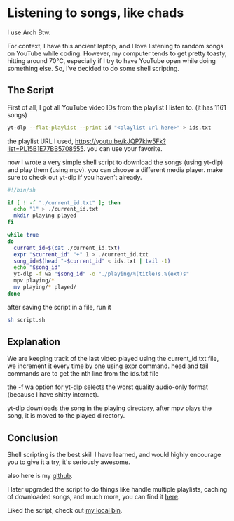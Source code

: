 # Listening to songs, like chads

I use Arch Btw.

For context, I have this ancient laptop, and I love listening to random songs on YouTube while coding. However, my computer tends to get pretty toasty, hitting around 70°C, especially if I try to have YouTube open while doing something else. So, I’ve decided to do some shell scripting.

## The Script

First of all, I got all YouTube video IDs from the playlist I listen to. (it has 1161 songs)

```sh
yt-dlp --flat-playlist --print id "<playlist url here>" > ids.txt
```
the playlist URL I used, https://youtu.be/kJQP7kiw5Fk?list=PL15B1E77BB5708555. you can use your favorite.

now I wrote a very simple shell script to download the songs (using yt-dlp) and play them (using mpv). you can choose a different media player. make sure to check out yt-dlp if you haven’t already.

```sh
#!/bin/sh

if [ ! -f "./current_id.txt" ]; then
  echo "1" > ./current_id.txt
  mkdir playing played
fi

while true
do
  current_id=$(cat ./current_id.txt)
  expr "$current_id" "+" 1 > ./current_id.txt
  song_id=$(head "-$current_id" < ids.txt | tail -1)
  echo "$song_id"
  yt-dlp -f wa "$song_id" -o "./playing/%(title)s.%(ext)s" 
  mpv playing/*
  mv playing/* played/
done
```

after saving the script in a file, run it

```sh
sh script.sh
```

## Explanation

We are keeping track of the last video played using the current_id.txt file, we increment it every time by one using expr command. head and tail commands are to get the nth line from the ids.txt file

the -f wa option for yt-dlp selects the worst quality audio-only format (because I have shitty internet).

yt-dlp downloads the song in the playing directory, after mpv plays the song, it is moved to the played directory.

## Conclusion

Shell scripting is the best skill I have learned, and would highly encourage you to give it a try, it's seriously awesome.

also here is my [github](https://github.com/AyushmanTripathy).

I later upgraded the script to do things like handle multiple playlists, caching of downloaded songs, and much more, you can find it [here](https://github.com/ayushmantripathy/bin/blob/master/ytp).

Liked the script, check out [my local bin](https://github.com/AyushmanTripathy/bin).
